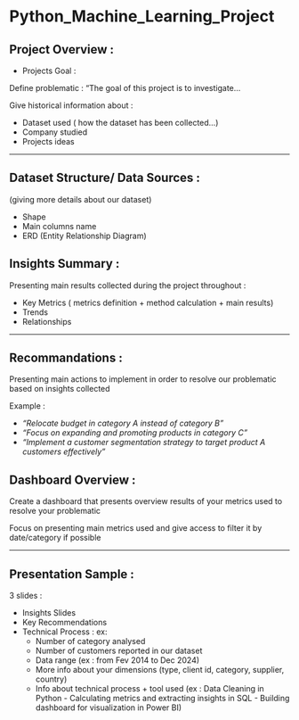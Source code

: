 # Python_Machine_Learning_Project

## **Project Overview :**

- Projects Goal :

Define problematic : “The goal of this project is to investigate…

Give historical information about :

- Dataset used ( how the dataset has been collected…)
- Company studied
- Projects ideas

---

## **Dataset Structure/ Data Sources :**

(giving more details about our dataset)

- Shape
- Main columns name
- ERD (Entity Relationship Diagram)

## **Insights Summary** :

Presenting main results collected during the project throughout :

- Key Metrics ( metrics definition + method calculation + main results)
- Trends
- Relationships

---

## **Recommandations** :

Presenting main actions to implement in order to resolve our problematic based on insights collected

Example :

- *“Relocate budget in category A instead of category B”*
- *“Focus on expanding and promoting products in category C”*
- *“Implement a customer segmentation strategy to target product A customers effectively”*

## **Dashboard Overview :**

Create a dashboard that presents overview results of your metrics used to resolve your problematic

Focus on presenting main metrics used and give access to filter it by date/category if possible

---

## **Presentation Sample :**

3 slides :

- Insights Slides
- Key Recommendations
- Technical Process : ex:
    - Number of category analysed
    - Number of customers reported in our dataset
    - Data range (ex : from Fev 2014 to Dec 2024)
    - More info about your dimensions (type, client id, category, supplier, country)
    - Info about technical process + tool used (ex : Data Cleaning in Python - Calculating metrics and extracting insights in SQL - Building dashboard for visualization in Power BI)
